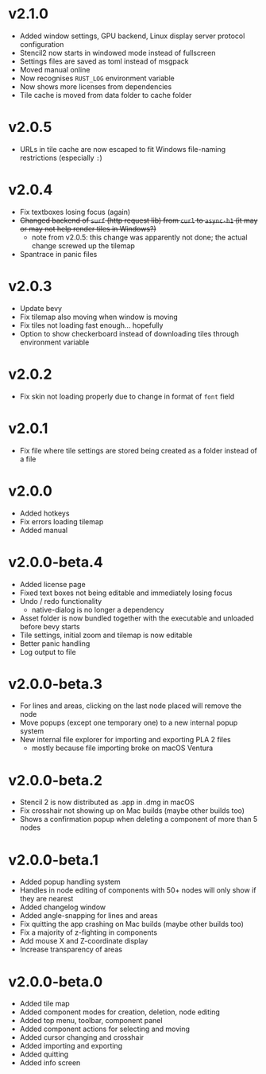 # v2.1.0
* Added window settings, GPU backend, Linux display server protocol configuration
* Stencil2 now starts in windowed mode instead of fullscreen
* Settings files are saved as toml instead of msgpack
* Moved manual online
* Now recognises `RUST_LOG` environment variable
* Now shows more licenses from dependencies
* Tile cache is moved from data folder to cache folder

# v2.0.5
* URLs in tile cache are now escaped to fit Windows file-naming restrictions (especially `:`)

# v2.0.4
* Fix textboxes losing focus (again)
* ~~Changed backend of `surf` (http request lib) from `curl` to `async-h1` (it may or may not help render tiles in Windows?)~~
  * note from v2.0.5: this change was apparently not done; the actual change screwed up the tilemap
* Spantrace in panic files

# v2.0.3
* Update bevy
* Fix tilemap also moving when window is moving
* Fix tiles not loading fast enough... hopefully
* Option to show checkerboard instead of downloading tiles through environment variable

# v2.0.2
* Fix skin not loading properly due to change in format of `font` field

# v2.0.1
* Fix file where tile settings are stored being created as a folder instead of a file

# v2.0.0
* Added hotkeys
* Fix errors loading tilemap
* Added manual

# v2.0.0-beta.4
* Added license page
* Fixed text boxes not being editable and immediately losing focus
* Undo / redo functionality
  * native-dialog is no longer a dependency
* Asset folder is now bundled together with the executable and unloaded before bevy starts
* Tile settings, initial zoom and tilemap is now editable
* Better panic handling
* Log output to file

# v2.0.0-beta.3
* For lines and areas, clicking on the last node placed will remove the node
* Move popups (except one temporary one) to a new internal popup system
* New internal file explorer for importing and exporting PLA 2 files
  * mostly because file importing broke on macOS Ventura

# v2.0.0-beta.2
* Stencil 2 is now distributed as .app in .dmg in macOS
* Fix crosshair not showing up on Mac builds (maybe other builds too)
* Shows a confirmation popup when deleting a component of more than 5 nodes

# v2.0.0-beta.1
* Added popup handling system
* Handles in node editing of components with 50+ nodes will only show if they are nearest
* Added changelog window
* Added angle-snapping for lines and areas
* Fix quitting the app crashing on Mac builds (maybe other builds too)
* Fix a majority of z-fighting in components
* Add mouse X and Z-coordinate display
* Increase transparency of areas

# v2.0.0-beta.0
* Added tile map
* Added component modes for creation, deletion, node editing
* Added top menu, toolbar, component panel
* Added component actions for selecting and moving
* Added cursor changing and crosshair
* Added importing and exporting
* Added quitting
* Added info screen
